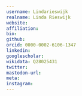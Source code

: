 ```yaml
---
username: Lindarieswijk
realname: Linda Rieswijk
website: 
affiliation: 
bio: 
github: 
orcid: 0000-0002-6106-1347
linkedin: 
googlescholar: 
wikidata: Q28025431
twitter: 
mastodon-url: 
meta:
instagram:
---
```

